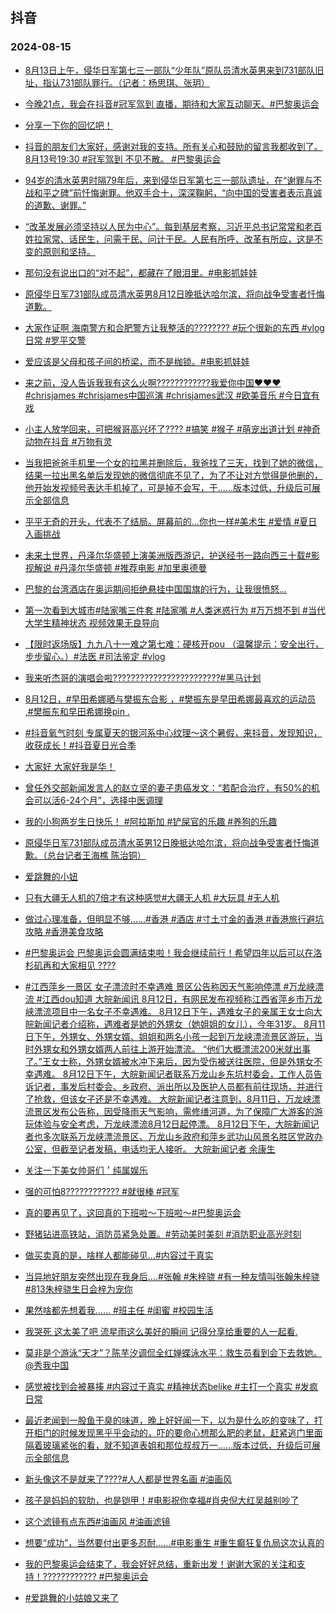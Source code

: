 ## 抖音 
### 2024-08-15

+ [8月13日上午，侵华日军第七三一部队“少年队”原队员清水英男来到731部队旧址，指认731部队罪行。（记者：杨思琪、张玥）](https://www.iesdouyin.com/share/video/7402425046725037366/?region=CN&mid=7402425029931158298&u_code=0&titleType=title&did=MS4wLjABAAAANwkJuWIRFOzg5uCpDRpMj4OX-QryoDgn-yYlXQnRwQQ&iid=MS4wLjABAAAANwkJuWIRFOzg5uCpDRpMj4OX-QryoDgn-yYlXQnRwQQ&with_sec_did=1&from_ssr=1)

+ [今晚21点，我会在抖音#冠军驾到 直播，期待和大家互动聊天。#巴黎奥运会](https://www.iesdouyin.com/share/video/7402494827654319414/?region=CN&mid=7402494793365867290&u_code=0&titleType=title&did=MS4wLjABAAAANwkJuWIRFOzg5uCpDRpMj4OX-QryoDgn-yYlXQnRwQQ&iid=MS4wLjABAAAANwkJuWIRFOzg5uCpDRpMj4OX-QryoDgn-yYlXQnRwQQ&with_sec_did=1&from_ssr=1)

+ [分享一下你的回忆吧！](https://www.iesdouyin.com/share/video/7402215406699580713/?region=CN&mid=7133668918639626251&u_code=0&titleType=title&did=MS4wLjABAAAANwkJuWIRFOzg5uCpDRpMj4OX-QryoDgn-yYlXQnRwQQ&iid=MS4wLjABAAAANwkJuWIRFOzg5uCpDRpMj4OX-QryoDgn-yYlXQnRwQQ&with_sec_did=1&from_ssr=1)

+ [抖音的朋友们大家好，感谢对我的支持。所有关心和鼓励的留言我都收到了。8月13号19:30 #冠军驾到 不见不散。 #巴黎奥运会](https://www.iesdouyin.com/share/video/7402477716156501298/?region=CN&mid=7402477716395887387&u_code=0&titleType=title&did=MS4wLjABAAAANwkJuWIRFOzg5uCpDRpMj4OX-QryoDgn-yYlXQnRwQQ&iid=MS4wLjABAAAANwkJuWIRFOzg5uCpDRpMj4OX-QryoDgn-yYlXQnRwQQ&with_sec_did=1&from_ssr=1)

+ [94岁的清水英男时隔79年后，来到侵华日军第七三一部队遗址，在“谢罪与不战和平之碑”前忏悔谢罪。他双手合十，深深鞠躬，“向中国的受害者表示真诚的道歉、谢罪。”](https://www.iesdouyin.com/share/video/7402478085699849487/?region=CN&mid=7402478198849669939&u_code=0&titleType=title&did=MS4wLjABAAAANwkJuWIRFOzg5uCpDRpMj4OX-QryoDgn-yYlXQnRwQQ&iid=MS4wLjABAAAANwkJuWIRFOzg5uCpDRpMj4OX-QryoDgn-yYlXQnRwQQ&with_sec_did=1&from_ssr=1)

+ [“改革发展必须坚持以人民为中心”。每到基层考察，习近平总书记常常和老百姓拉家常、话民生，问需于民、问计于民。人民有所呼、改革有所应，这是不变的原则和坚持。](https://www.iesdouyin.com/share/video/7402423380571327782/?region=CN&mid=7402423365123721994&u_code=0&titleType=title&did=MS4wLjABAAAANwkJuWIRFOzg5uCpDRpMj4OX-QryoDgn-yYlXQnRwQQ&iid=MS4wLjABAAAANwkJuWIRFOzg5uCpDRpMj4OX-QryoDgn-yYlXQnRwQQ&with_sec_did=1&from_ssr=1)

+ [那句没有说出口的“对不起”，都藏在了眼泪里。#电影抓娃娃](https://www.iesdouyin.com/share/video/7402426532553166131/?region=CN&mid=7402426347907271443&u_code=0&titleType=title&did=MS4wLjABAAAANwkJuWIRFOzg5uCpDRpMj4OX-QryoDgn-yYlXQnRwQQ&iid=MS4wLjABAAAANwkJuWIRFOzg5uCpDRpMj4OX-QryoDgn-yYlXQnRwQQ&with_sec_did=1&from_ssr=1)

+ [原侵华日军731部队成员清水英男8月12日晚抵达哈尔滨，将向战争受害者忏悔道歉。](https://www.iesdouyin.com/share/video/7402279848053460233/?region=CN&mid=7402279852004395786&u_code=0&titleType=title&did=MS4wLjABAAAANwkJuWIRFOzg5uCpDRpMj4OX-QryoDgn-yYlXQnRwQQ&iid=MS4wLjABAAAANwkJuWIRFOzg5uCpDRpMj4OX-QryoDgn-yYlXQnRwQQ&with_sec_did=1&from_ssr=1)

+ [大家作证啊 海南警方和合肥警方让我整活的???????? #玩个很新的东西  #vlog日常 #罗平交警](https://www.iesdouyin.com/share/video/7402558537936801058/?region=CN&mid=7402558512762620681&u_code=0&titleType=title&did=MS4wLjABAAAANwkJuWIRFOzg5uCpDRpMj4OX-QryoDgn-yYlXQnRwQQ&iid=MS4wLjABAAAANwkJuWIRFOzg5uCpDRpMj4OX-QryoDgn-yYlXQnRwQQ&with_sec_did=1&from_ssr=1)

+ [爱应该是父母和孩子间的桥梁，而不是枷锁。#电影抓娃娃](https://www.iesdouyin.com/share/video/7402422417655663899/?region=CN&mid=7402422197307902739&u_code=0&titleType=title&did=MS4wLjABAAAANwkJuWIRFOzg5uCpDRpMj4OX-QryoDgn-yYlXQnRwQQ&iid=MS4wLjABAAAANwkJuWIRFOzg5uCpDRpMj4OX-QryoDgn-yYlXQnRwQQ&with_sec_did=1&from_ssr=1)

+ [来之前，没人告诉我我有这么火啊????????????我爱你中国❤️❤️❤️ #chrisjames #chrisjames中国巡演 #chrisjames武汉 #欧美音乐 #今日宜有戏](https://www.iesdouyin.com/share/video/7400649003475455258/?region=CN&mid=7400648792300653353&u_code=0&titleType=title&did=MS4wLjABAAAANwkJuWIRFOzg5uCpDRpMj4OX-QryoDgn-yYlXQnRwQQ&iid=MS4wLjABAAAANwkJuWIRFOzg5uCpDRpMj4OX-QryoDgn-yYlXQnRwQQ&with_sec_did=1&from_ssr=1)

+ [小主人放学回来，可把猴哥高兴坏了???? #搞笑 #猴子 #萌宠出道计划 #神奇动物在抖音 #万物有灵](https://www.iesdouyin.com/share/video/7402478295339502900/?region=CN&mid=7402478104406592292&u_code=0&titleType=title&did=MS4wLjABAAAANwkJuWIRFOzg5uCpDRpMj4OX-QryoDgn-yYlXQnRwQQ&iid=MS4wLjABAAAANwkJuWIRFOzg5uCpDRpMj4OX-QryoDgn-yYlXQnRwQQ&with_sec_did=1&from_ssr=1)

+ [当我把爸爸手机里一个女的拉黑并删除后，我爸找了三天，找到了她的微信，结果一拉出黑名单后发现她的微信彻底不见了，为了不让对方觉得是他删的，他开始发视频号表达手机掉了，可是掉不会写，于……版本过低，升级后可展示全部信息](https://www.iesdouyin.com/share/video/7401868238814006538/?region=CN&mid=7285268069843225404&u_code=0&titleType=title&did=MS4wLjABAAAANwkJuWIRFOzg5uCpDRpMj4OX-QryoDgn-yYlXQnRwQQ&iid=MS4wLjABAAAANwkJuWIRFOzg5uCpDRpMj4OX-QryoDgn-yYlXQnRwQQ&with_sec_did=1&from_ssr=1)

+ [平平无奇的开头，代表不了结局。屏幕前的…你也一样#美术生 #爱情  #夏日入画挑战](https://www.iesdouyin.com/share/video/7401953503213669682/?region=CN&mid=7401953434066537228&u_code=0&titleType=title&did=MS4wLjABAAAANwkJuWIRFOzg5uCpDRpMj4OX-QryoDgn-yYlXQnRwQQ&iid=MS4wLjABAAAANwkJuWIRFOzg5uCpDRpMj4OX-QryoDgn-yYlXQnRwQQ&with_sec_did=1&from_ssr=1)

+ [未来土世界，丹泽尔华盛顿上演美洲版西游记，护送经书一路向西三十载#影视解说 #丹泽尔华盛顿 #推荐电影 #加里奥德曼](https://www.iesdouyin.com/share/video/7402242659848359168/?region=CN&mid=7402242416490679076&u_code=0&titleType=title&did=MS4wLjABAAAANwkJuWIRFOzg5uCpDRpMj4OX-QryoDgn-yYlXQnRwQQ&iid=MS4wLjABAAAANwkJuWIRFOzg5uCpDRpMj4OX-QryoDgn-yYlXQnRwQQ&with_sec_did=1&from_ssr=1)

+ [巴黎的台湾酒店在奥运期间拒绝悬挂中国国旗的行为，让我很愤怒...](https://www.iesdouyin.com/share/video/7402467561247427875/?region=CN&mid=7402467574182710079&u_code=0&titleType=title&did=MS4wLjABAAAANwkJuWIRFOzg5uCpDRpMj4OX-QryoDgn-yYlXQnRwQQ&iid=MS4wLjABAAAANwkJuWIRFOzg5uCpDRpMj4OX-QryoDgn-yYlXQnRwQQ&with_sec_did=1&from_ssr=1)

+ [第一次看到大城市#陆家嘴三件套 #陆家嘴 #人类迷惑行为 #万万想不到 #当代大学生精神状态 视频效果无良导向](https://www.iesdouyin.com/share/video/7402194491781762343/?region=CN&mid=7402194428179385139&u_code=0&titleType=title&did=MS4wLjABAAAANwkJuWIRFOzg5uCpDRpMj4OX-QryoDgn-yYlXQnRwQQ&iid=MS4wLjABAAAANwkJuWIRFOzg5uCpDRpMj4OX-QryoDgn-yYlXQnRwQQ&with_sec_did=1&from_ssr=1)

+ [【限时返场版】九九八十一难之第七难：硬核开pou （温馨提示：安全出行，步步留心。）#法医 #司法鉴定 #vlog](https://www.iesdouyin.com/share/video/7402198865379675444/?region=CN&mid=7402198784295439116&u_code=0&titleType=title&did=MS4wLjABAAAANwkJuWIRFOzg5uCpDRpMj4OX-QryoDgn-yYlXQnRwQQ&iid=MS4wLjABAAAANwkJuWIRFOzg5uCpDRpMj4OX-QryoDgn-yYlXQnRwQQ&with_sec_did=1&from_ssr=1)

+ [我来听杰哥的演唱会啦????????????????????????#黑马计划](https://www.iesdouyin.com/share/video/7402241686459632930/?region=CN&mid=7402241361832889129&u_code=0&titleType=title&did=MS4wLjABAAAANwkJuWIRFOzg5uCpDRpMj4OX-QryoDgn-yYlXQnRwQQ&iid=MS4wLjABAAAANwkJuWIRFOzg5uCpDRpMj4OX-QryoDgn-yYlXQnRwQQ&with_sec_did=1&from_ssr=1)

+ [8月12日，#早田希娜晒与樊振东合影 ，#樊振东是早田希娜最喜欢的运动员 ,#樊振东和早田希娜换pin .](https://www.iesdouyin.com/share/video/7402268549609262336/?region=CN&mid=7402269413602315045&u_code=0&titleType=title&did=MS4wLjABAAAANwkJuWIRFOzg5uCpDRpMj4OX-QryoDgn-yYlXQnRwQQ&iid=MS4wLjABAAAANwkJuWIRFOzg5uCpDRpMj4OX-QryoDgn-yYlXQnRwQQ&with_sec_did=1&from_ssr=1)

+ [#抖音氧气时刻 专属夏天的银河系中心纹理～这个暑假，来抖音，发现知识，收获成长！#抖音夏日光合季](https://www.iesdouyin.com/share/video/7122774872215784717/?region=CN&mid=7122774908928641828&u_code=0&titleType=title&did=MS4wLjABAAAANwkJuWIRFOzg5uCpDRpMj4OX-QryoDgn-yYlXQnRwQQ&iid=MS4wLjABAAAANwkJuWIRFOzg5uCpDRpMj4OX-QryoDgn-yYlXQnRwQQ&with_sec_did=1&from_ssr=1)

+ [大家好 大家好我是华！](https://www.iesdouyin.com/share/video/7402251983308000524/?region=CN&mid=7378304248432199691&u_code=0&titleType=title&did=MS4wLjABAAAANwkJuWIRFOzg5uCpDRpMj4OX-QryoDgn-yYlXQnRwQQ&iid=MS4wLjABAAAANwkJuWIRFOzg5uCpDRpMj4OX-QryoDgn-yYlXQnRwQQ&with_sec_did=1&from_ssr=1)

+ [曾任外交部新闻发言人的赵立坚的妻子患癌发文：“若配合治疗，有50%的机会可以活6-24个月”，选择中医调理](https://www.iesdouyin.com/share/video/7400307176243236137/?region=CN&mid=6969835738569377794&u_code=0&titleType=title&did=MS4wLjABAAAANwkJuWIRFOzg5uCpDRpMj4OX-QryoDgn-yYlXQnRwQQ&iid=MS4wLjABAAAANwkJuWIRFOzg5uCpDRpMj4OX-QryoDgn-yYlXQnRwQQ&with_sec_did=1&from_ssr=1)

+ [我的小狗两岁生日快乐！ #阿拉斯加 #铲屎官的乐趣 #养狗的乐趣](https://www.iesdouyin.com/share/video/7402206744761486607/?region=CN&mid=7356176706622835483&u_code=0&titleType=title&did=MS4wLjABAAAANwkJuWIRFOzg5uCpDRpMj4OX-QryoDgn-yYlXQnRwQQ&iid=MS4wLjABAAAANwkJuWIRFOzg5uCpDRpMj4OX-QryoDgn-yYlXQnRwQQ&with_sec_did=1&from_ssr=1)

+ [原侵华日军731部队成员清水英男12日晚抵达哈尔滨，将向战争受害者忏悔道歉。（总台记者王海樵 陈治铜）](https://www.iesdouyin.com/share/video/7402217604674325770/?region=CN&mid=7402217509291690791&u_code=0&titleType=title&did=MS4wLjABAAAANwkJuWIRFOzg5uCpDRpMj4OX-QryoDgn-yYlXQnRwQQ&iid=MS4wLjABAAAANwkJuWIRFOzg5uCpDRpMj4OX-QryoDgn-yYlXQnRwQQ&with_sec_did=1&from_ssr=1)

+ [爱跳舞的小妞](https://www.iesdouyin.com/share/video/7402147119013858586/?region=CN&mid=7393636313708153626&u_code=0&titleType=title&did=MS4wLjABAAAANwkJuWIRFOzg5uCpDRpMj4OX-QryoDgn-yYlXQnRwQQ&iid=MS4wLjABAAAANwkJuWIRFOzg5uCpDRpMj4OX-QryoDgn-yYlXQnRwQQ&with_sec_did=1&from_ssr=1)

+ [只有大疆无人机的7倍才有这种感觉#大疆无人机 #大玩具 #无人机](https://www.iesdouyin.com/share/video/7402212685191843109/?region=CN&mid=7402212650002271002&u_code=0&titleType=title&did=MS4wLjABAAAANwkJuWIRFOzg5uCpDRpMj4OX-QryoDgn-yYlXQnRwQQ&iid=MS4wLjABAAAANwkJuWIRFOzg5uCpDRpMj4OX-QryoDgn-yYlXQnRwQQ&with_sec_did=1&from_ssr=1)

+ [做过心理准备，但明显不够……#香港 #酒店 #寸土寸金的香港 #香港旅行避坑攻略 #香港美食攻略](https://www.iesdouyin.com/share/video/7402087237673946418/?region=CN&mid=7402087056958180159&u_code=0&titleType=title&did=MS4wLjABAAAANwkJuWIRFOzg5uCpDRpMj4OX-QryoDgn-yYlXQnRwQQ&iid=MS4wLjABAAAANwkJuWIRFOzg5uCpDRpMj4OX-QryoDgn-yYlXQnRwQQ&with_sec_did=1&from_ssr=1)

+ [#巴黎奥运会 巴黎奥运会圆满结束啦！我会继续前行！希望四年以后可以在洛杉矶再和大家相见 ????](https://www.iesdouyin.com/share/video/7401850192363916607/?region=CN&mid=7401849985974864703&u_code=0&titleType=title&did=MS4wLjABAAAANwkJuWIRFOzg5uCpDRpMj4OX-QryoDgn-yYlXQnRwQQ&iid=MS4wLjABAAAANwkJuWIRFOzg5uCpDRpMj4OX-QryoDgn-yYlXQnRwQQ&with_sec_did=1&from_ssr=1)

+ [#江西萍乡一景区 女子漂流时不幸遇难 景区公告称因天气影响停漂 #万龙峡漂流 #江西dou知道 
大皖新闻讯   8月12日，有网民发布视频称江西省萍乡市万龙峡漂流项目中一名女子不幸遇难。
8月12日下午，遇难女子的亲属王女士向大皖新闻记者介绍称，遇难者是她的外甥女（她姐姐的女儿），今年31岁。
8月11日下午，外甥女、外甥女婿、姐姐和两名小孩一起到万龙峡漂流景区游玩，当时外甥女和外甥女婿两人前往上游开始漂流。
“他们大概漂流200米就出事了。”王女士称，外甥女婿被水冲下来后，因为受伤被送往医院，但是外甥女不幸遇难。
8月12日下午，大皖新闻记者联系万龙山乡东坑村委会，工作人员告诉记者，事发后村委会、乡政府、派出所以及医护人员都有前往现场，并进行了抢救，但该女子还是不幸遇难。
大皖新闻记者注意到，8月11日，万龙峡漂流景区发布公告称，因受降雨天气影响，需修缮河道，为了保障广大游客的游玩体验与安全考虑，万龙峡漂流8月12日起停漂。
8月12日下午，大皖新闻记者也多次联系万龙峡漂流景区、万龙山乡政府和萍乡武功山风景名胜区党政办公室，但截至记者发稿，电话均无人接听。
大皖新闻记者 余康生](https://www.iesdouyin.com/share/video/7402213804467096832/?region=CN&mid=7402213618449779519&u_code=0&titleType=title&did=MS4wLjABAAAANwkJuWIRFOzg5uCpDRpMj4OX-QryoDgn-yYlXQnRwQQ&iid=MS4wLjABAAAANwkJuWIRFOzg5uCpDRpMj4OX-QryoDgn-yYlXQnRwQQ&with_sec_did=1&from_ssr=1)

+ [关注一下美女帅哥们＇纯属娱乐](https://www.iesdouyin.com/share/video/7402142497419349259/?region=CN&mid=6841595375351122689&u_code=0&titleType=title&did=MS4wLjABAAAANwkJuWIRFOzg5uCpDRpMj4OX-QryoDgn-yYlXQnRwQQ&iid=MS4wLjABAAAANwkJuWIRFOzg5uCpDRpMj4OX-QryoDgn-yYlXQnRwQQ&with_sec_did=1&from_ssr=1)

+ [强的可怕8???????????? #就很棒 #冠军](https://www.iesdouyin.com/share/video/7401765425924574514/?region=CN&mid=7022301612697716750&u_code=0&titleType=title&did=MS4wLjABAAAANwkJuWIRFOzg5uCpDRpMj4OX-QryoDgn-yYlXQnRwQQ&iid=MS4wLjABAAAANwkJuWIRFOzg5uCpDRpMj4OX-QryoDgn-yYlXQnRwQQ&with_sec_did=1&from_ssr=1)

+ [真的要再见了，这回真的下班啦～下班啦～#巴黎奥运会](https://www.iesdouyin.com/share/video/7402245430991457588/?region=CN&mid=7402245425535060773&u_code=0&titleType=title&did=MS4wLjABAAAANwkJuWIRFOzg5uCpDRpMj4OX-QryoDgn-yYlXQnRwQQ&iid=MS4wLjABAAAANwkJuWIRFOzg5uCpDRpMj4OX-QryoDgn-yYlXQnRwQQ&with_sec_did=1&from_ssr=1)

+ [野猪钻进高铁站，消防员紧急处置。#劳动美时美刻 #消防职业高光时刻](https://www.iesdouyin.com/share/video/7402553570190527782/?region=CN&mid=7402553572119841586&u_code=0&titleType=title&did=MS4wLjABAAAANwkJuWIRFOzg5uCpDRpMj4OX-QryoDgn-yYlXQnRwQQ&iid=MS4wLjABAAAANwkJuWIRFOzg5uCpDRpMj4OX-QryoDgn-yYlXQnRwQQ&with_sec_did=1&from_ssr=1)

+ [做买卖真的是，啥样人都能碰见…#内容过于真实](https://www.iesdouyin.com/share/video/7402561273830886692/?region=CN&mid=7402561530832751401&u_code=0&titleType=title&did=MS4wLjABAAAANwkJuWIRFOzg5uCpDRpMj4OX-QryoDgn-yYlXQnRwQQ&iid=MS4wLjABAAAANwkJuWIRFOzg5uCpDRpMj4OX-QryoDgn-yYlXQnRwQQ&with_sec_did=1&from_ssr=1)

+ [当异地好朋友突然出现在我身后....#张翰 #朱梓骁 #有一种友情叫张翰朱梓骁 #813朱梓骁生日会梓为宠你](https://www.iesdouyin.com/share/video/7402169172198821159/?region=CN&mid=7402169093995989811&u_code=0&titleType=title&did=MS4wLjABAAAANwkJuWIRFOzg5uCpDRpMj4OX-QryoDgn-yYlXQnRwQQ&iid=MS4wLjABAAAANwkJuWIRFOzg5uCpDRpMj4OX-QryoDgn-yYlXQnRwQQ&with_sec_did=1&from_ssr=1)

+ [果然啥都先想着我…… #班主任 #闺蜜 #校园生活](https://www.iesdouyin.com/share/video/7402564618154970394/?region=CN&mid=7402564472709368639&u_code=0&titleType=title&did=MS4wLjABAAAANwkJuWIRFOzg5uCpDRpMj4OX-QryoDgn-yYlXQnRwQQ&iid=MS4wLjABAAAANwkJuWIRFOzg5uCpDRpMj4OX-QryoDgn-yYlXQnRwQQ&with_sec_did=1&from_ssr=1)

+ [我哭死 这太美了吧 流星雨这么美好的瞬间 记得分享给重要的人一起看.](https://www.iesdouyin.com/share/video/7402265516972199179/?region=CN&mid=7167356991689034533&u_code=0&titleType=title&did=MS4wLjABAAAANwkJuWIRFOzg5uCpDRpMj4OX-QryoDgn-yYlXQnRwQQ&iid=MS4wLjABAAAANwkJuWIRFOzg5uCpDRpMj4OX-QryoDgn-yYlXQnRwQQ&with_sec_did=1&from_ssr=1)

+ [莫非是个游泳“天才”？陈芋汐调侃全红婵蝶泳水平：救生员看到会下去救她。@秀我中国](https://www.iesdouyin.com/share/video/7402521463267282212/?region=CN&mid=7402521355956062988&u_code=0&titleType=title&did=MS4wLjABAAAANwkJuWIRFOzg5uCpDRpMj4OX-QryoDgn-yYlXQnRwQQ&iid=MS4wLjABAAAANwkJuWIRFOzg5uCpDRpMj4OX-QryoDgn-yYlXQnRwQQ&with_sec_did=1&from_ssr=1)

+ [感觉被找到会被暴揍 #内容过于真实 #精神状态belike #主打一个真实 #发疯日常](https://www.iesdouyin.com/share/video/7402587628282957094/?region=CN&mid=7402587602249386778&u_code=0&titleType=title&did=MS4wLjABAAAANwkJuWIRFOzg5uCpDRpMj4OX-QryoDgn-yYlXQnRwQQ&iid=MS4wLjABAAAANwkJuWIRFOzg5uCpDRpMj4OX-QryoDgn-yYlXQnRwQQ&with_sec_did=1&from_ssr=1)

+ [最近老闻到一股鱼干臭的味道，晚上好好闻一下，以为是什么吃的变味了，打开柜门的时候发现黑乎乎会动的，吓的要命心想那么肥的老鼠，赶紧逃门里面隔着玻璃紧张的看，就不知道表姐和那位叔叔万一……版本过低，升级后可展示全部信息](https://www.iesdouyin.com/share/video/7401930884733095202/?region=CN&mid=7401930832224602906&u_code=0&titleType=title&did=MS4wLjABAAAANwkJuWIRFOzg5uCpDRpMj4OX-QryoDgn-yYlXQnRwQQ&iid=MS4wLjABAAAANwkJuWIRFOzg5uCpDRpMj4OX-QryoDgn-yYlXQnRwQQ&with_sec_did=1&from_ssr=1)

+ [新头像这不是就来了????#人人都是世界名画 #油画风](https://www.iesdouyin.com/share/video/7402216309104086287/?region=CN&mid=7390745497827986214&u_code=0&titleType=title&did=MS4wLjABAAAANwkJuWIRFOzg5uCpDRpMj4OX-QryoDgn-yYlXQnRwQQ&iid=MS4wLjABAAAANwkJuWIRFOzg5uCpDRpMj4OX-QryoDgn-yYlXQnRwQQ&with_sec_did=1&from_ssr=1)

+ [孩子是妈妈的软肋，也是铠甲！#电影祝你幸福#肖央倪大红吴越别吵了](https://www.iesdouyin.com/share/video/7402277399322184994/?region=CN&mid=7402276912426453814&u_code=0&titleType=title&did=MS4wLjABAAAANwkJuWIRFOzg5uCpDRpMj4OX-QryoDgn-yYlXQnRwQQ&iid=MS4wLjABAAAANwkJuWIRFOzg5uCpDRpMj4OX-QryoDgn-yYlXQnRwQQ&with_sec_did=1&from_ssr=1)

+ [这个滤镜有点东西#油画风 #油画滤镜](https://www.iesdouyin.com/share/video/7401855271410126114/?region=CN&mid=7374759806365747978&u_code=0&titleType=title&did=MS4wLjABAAAANwkJuWIRFOzg5uCpDRpMj4OX-QryoDgn-yYlXQnRwQQ&iid=MS4wLjABAAAANwkJuWIRFOzg5uCpDRpMj4OX-QryoDgn-yYlXQnRwQQ&with_sec_did=1&from_ssr=1)

+ [想要“成功”，当然要付出更多忍耐……#电影重生 #重生癫狂复仇局这次认真的](https://www.iesdouyin.com/share/video/7402309610113158439/?region=CN&mid=7089216929625278465&u_code=0&titleType=title&did=MS4wLjABAAAANwkJuWIRFOzg5uCpDRpMj4OX-QryoDgn-yYlXQnRwQQ&iid=MS4wLjABAAAANwkJuWIRFOzg5uCpDRpMj4OX-QryoDgn-yYlXQnRwQQ&with_sec_did=1&from_ssr=1)

+ [我的巴黎奥运会结束了，我会好好总结，重新出发！谢谢大家的关注和支持！???????????? #巴黎奥运会](https://www.iesdouyin.com/share/video/7401623407047003428/?region=CN&mid=7401623342966377228&u_code=0&titleType=title&did=MS4wLjABAAAANwkJuWIRFOzg5uCpDRpMj4OX-QryoDgn-yYlXQnRwQQ&iid=MS4wLjABAAAANwkJuWIRFOzg5uCpDRpMj4OX-QryoDgn-yYlXQnRwQQ&with_sec_did=1&from_ssr=1)

+ [#爱跳舞的小姑娘又来了](https://www.iesdouyin.com/share/video/7402147119013858586/?region=CN&mid=7393636313708153626&u_code=0&titleType=title&did=MS4wLjABAAAANwkJuWIRFOzg5uCpDRpMj4OX-QryoDgn-yYlXQnRwQQ&iid=MS4wLjABAAAANwkJuWIRFOzg5uCpDRpMj4OX-QryoDgn-yYlXQnRwQQ&with_sec_did=1&from_ssr=1)

